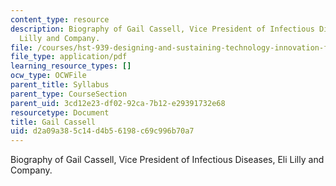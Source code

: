 ```yaml
---
content_type: resource
description: Biography of Gail Cassell, Vice President of Infectious Diseases, Eli
  Lilly and Company.
file: /courses/hst-939-designing-and-sustaining-technology-innovation-for-global-health-practice-spring-2008/d2a09a385c14d4b56198c69c996b70a7_gail_bio.pdf
file_type: application/pdf
learning_resource_types: []
ocw_type: OCWFile
parent_title: Syllabus
parent_type: CourseSection
parent_uid: 3cd12e23-df02-92ca-7b12-e29391732e68
resourcetype: Document
title: Gail Cassell
uid: d2a09a38-5c14-d4b5-6198-c69c996b70a7
---
```

Biography of Gail Cassell, Vice President of Infectious Diseases, Eli Lilly and Company.

